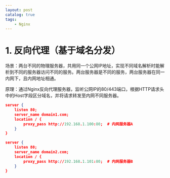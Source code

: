 ```yaml
---
layout: post   	
catalog: true 	
tags:
    - Nginx
---
```



# 1. 反向代理（基于域名分发） 

场景：两台不同的物理服务器，共用同一个公网IP地址，实现不同域名解析时能解析到不同的服务器访问不同的服务。两台服务器是不同的服务，两台服务器在同一内网下，且内网地址相通。

原理：通过Nginx反向代理服务器，监听公网IP的80/443端口，根据HTTP请求头中的Host字段区分域名，并将请求转发至内网不同服务器。

```json
server {
    listen 80;
    server_name domain1.com;
    location / {
        proxy_pass http://192.168.1.100:80;  # 内网服务器A
    }
}

server {
    listen 80;
    server_name domain2.com;
    location / {
        proxy_pass http://192.168.1.101:80;  # 内网服务器B
    }
}
```


